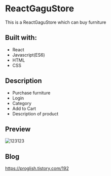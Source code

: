 # ReactGaguStore
  
This is a ReactGaguStore which can buy furniture

  
## Built with:  
  
- React  
- Javascript(ES6)    
- HTML    
- CSS         
  
## Description  
 
- Purchase furniture  
- Login
- Category 
- Add to Cart
- Description of product  

## Preview 
![123123](https://user-images.githubusercontent.com/65179725/124517250-78159e80-de1e-11eb-8b71-a6b28346908d.png)

## Blog
https://proglish.tistory.com/192  

 
  
